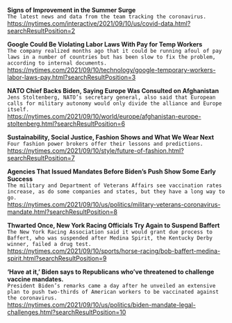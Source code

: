 **Signs of Improvement in the Summer Surge**\
`The latest news and data from the team tracking the coronavirus.`\
https://nytimes.com/interactive/2021/09/10/us/covid-data.html?searchResultPosition=2

**Google Could Be Violating Labor Laws With Pay for Temp Workers**\
`The company realized months ago that it could be running afoul of pay laws in a number of countries but has been slow to fix the problem, according to internal documents.`\
https://nytimes.com/2021/09/10/technology/google-temporary-workers-labor-laws-pay.html?searchResultPosition=3

**NATO Chief Backs Biden, Saying Europe Was Consulted on Afghanistan**\
`Jens Stoltenberg, NATO’s secretary general, also said that European calls for military autonomy would only divide the alliance and Europe itself.`\
https://nytimes.com/2021/09/10/world/europe/afghanistan-europe-stoltenberg.html?searchResultPosition=6

**Sustainability, Social Justice, Fashion Shows and What We Wear Next**\
`Four fashion power brokers offer their lessons and predictions.`\
https://nytimes.com/2021/09/10/style/future-of-fashion.html?searchResultPosition=7

**Agencies That Issued Mandates Before Biden’s Push Show Some Early Success**\
`The military and Department of Veterans Affairs see vaccination rates increase, as do some companies and states, but they have a long way to go.`\
https://nytimes.com/2021/09/10/us/politics/military-veterans-coronavirus-mandate.html?searchResultPosition=8

**Thwarted Once, New York Racing Officials Try Again to Suspend Baffert**\
`The New York Racing Association said it would grant due process to Baffert, who was suspended after Medina Spirit, the Kentucky Derby winner, failed a drug test.`\
https://nytimes.com/2021/09/10/sports/horse-racing/bob-baffert-medina-spirit.html?searchResultPosition=9

**‘Have at it,’ Biden says to Republicans who’ve threatened to challenge vaccine mandates.**\
`President Biden’s remarks came a day after he unveiled an extensive plan to push two-thirds of American workers to be vaccinated against the coronavirus.`\
https://nytimes.com/2021/09/10/us/politics/biden-mandate-legal-challenges.html?searchResultPosition=10

